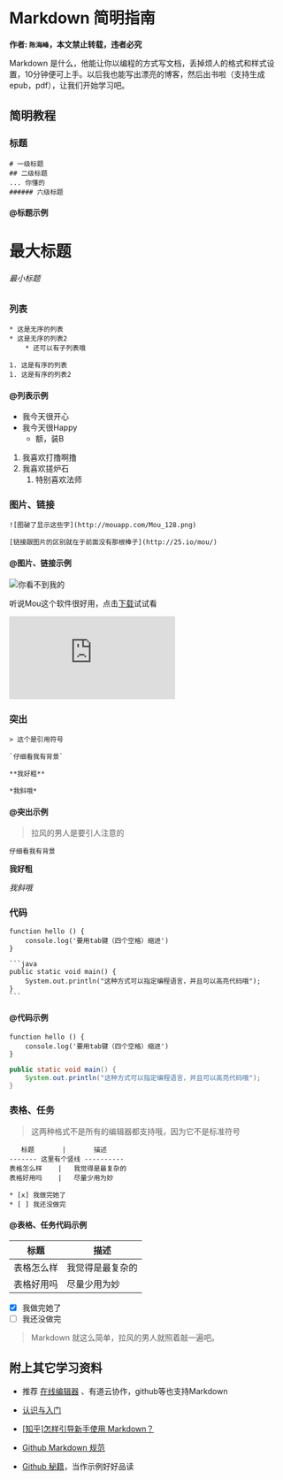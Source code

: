 # Markdown 简明指南

**作者: `陈海峰`，本文禁止转载，违者必究**

Markdown 是什么，他能让你以编程的方式写文档，丢掉烦人的格式和样式设置，10分钟便可上手。以后我也能写出漂亮的博客，然后出书啦（支持生成epub，pdf），让我们开始学习吧。

## 简明教程

### 标题

    # 一级标题
    ## 二级标题
    ... 你懂的
    ###### 六级标题
    
    
#### @标题示例

# 最大标题
###### 最小标题


### 列表

    * 这是无序的列表
    * 这是无序的列表2
        * 还可以有子列表哦
    
    1. 这是有序的列表
    1. 这是有序的列表2

#### @列表示例

* 我今天很开心
* 我今天很Happy
    * 额，装B

1. 我喜欢打撸啊撸
1. 我喜欢搓炉石
    1. 特别喜欢法师

### 图片、链接
    
    ![图破了显示这些字](http://mouapp.com/Mou_128.png)
    
    [链接跟图片的区别就在于前面没有那根棒子](http://25.io/mou/)

#### @图片、链接示例

![你看不到我的](http://mouapp.com/Mou_128.png)

听说Mou这个软件很好用，点击[下载](http://25.io/mou/)试试看

![拉风的男人暴露了](http://我很拉风.com)

### 突出
    
    > 这个是引用符号
    
    `仔细看我有背景`
    
    **我好粗**
    
    *我斜哦*


#### @突出示例

> 拉风的男人是要引人注意的

`仔细看我有背景`

**我好粗**

*我斜哦*

### 代码
    
    function hello () {
        console.log('要用tab键（四个空格）缩进')
    }
    
    ```java
    public static void main() {
        System.out.println("这种方式可以指定编程语言，并且可以高亮代码哦");
    }
    ```
#### @代码示例

    function hello () {
        console.log('要用tab键（四个空格）缩进')
    }
    
```java
public static void main() {
    System.out.println("这种方式可以指定编程语言，并且可以高亮代码哦");
}
```
    
### 表格、任务
>  这两种格式不是所有的编辑器都支持哦，因为它不是标准符号
    
       标题       |       描述
    ------- 这里有个竖线 ----------
    表格怎么样    |   我觉得是最复杂的
    表格好用吗    |   尽量少用为妙

    * [x] 我做完她了
    * [ ] 我还没做完
    
#### @表格、任务代码示例

   标题       |       描述
-------       |    ----------
表格怎么样    |   我觉得是最复杂的
表格好用吗    |   尽量少用为妙

* [x] 我做完她了
* [ ] 我还没做完

> Markdown 就这么简单，拉风的男人就照着敲一遍吧。

## 附上其它学习资料

* 推荐 [在线编辑器](http://dillinger.io/) 、有道云协作，github等也支持Markdown

* [认识与入门](http://sspai.com/25137)

* [[知乎]怎样引导新手使用 Markdown？](https://www.zhihu.com/question/20409634)

* [Github Markdown 规范](https://guides.github.com/features/mastering-markdown/)

* [Github 秘籍](https://raw.githubusercontent.com/tiimgreen/github-cheat-sheet/master/README.zh-cn.md)，当作示例好好品读
